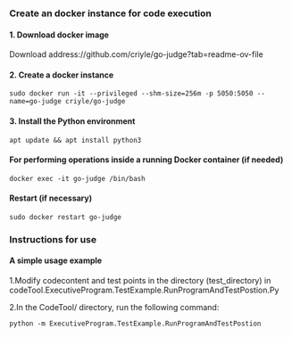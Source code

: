 ### Create an docker instance for code execution

#### 1. Download docker image
Download address://github.com/criyle/go-judge?tab=readme-ov-file

#### 2. Create a docker instance
```
sudo docker run -it --privileged --shm-size=256m -p 5050:5050 --name=go-judge criyle/go-judge
```

#### 3. Install the Python environment

```
apt update && apt install python3
```

#### For performing operations inside a running Docker container (if needed)
```
docker exec -it go-judge /bin/bash
```
#### Restart (if necessary)
```
sudo docker restart go-judge 
```

### Instructions for use
#### A simple usage example
1.Modify codecontent and test points in the directory (test_directory) in codeTool.ExecutiveProgram.TestExample.RunProgramAndTestPostion.Py 

2.In the CodeTool/ directory, run the following command:
```
python -m ExecutiveProgram.TestExample.RunProgramAndTestPostion
```